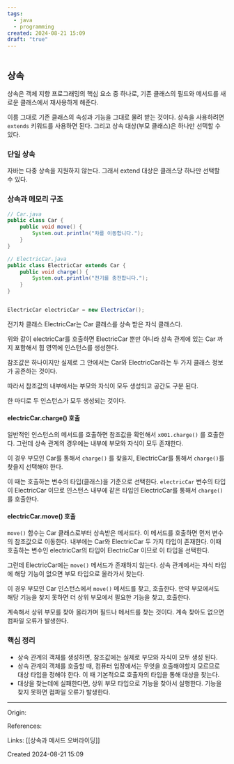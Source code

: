 ```yaml
---
tags:
  - java
  - programming
created: 2024-08-21 15:09
draft: "true"
---
```

```table-of-contents
```
## 상속
상속은 객체 지향 프로그래밍의 핵심 요소 중 하나로, 기존 클래스의 필드와 메서드를 새로운 클래스에서 재사용하게 해준다.

이름 그대로 기존 클래스의 속성과 기능을 그대로 물려 받는 것이다. 상속을 사용하려면 `extends` 키워드를 사용하면 된다. 그리고 상속 대상(부모 클래스)은 하나만 선택할 수 있다.

### 단일 상속
자바는 다중 상속을 지원하지 않는다. 그래서 extend 대상은 클래스당 하나만 선택할 수 있다.

### 상속과 메모리 구조


```java
// Car.java
public class Car {  
    public void move() {  
        System.out.println("차를 이동합니다.");  
    }  
}

// ElectricCar.java
public class ElectricCar extends Car {  
    public void charge() {  
        System.out.println("전기를 충전합니다.");  
    }  
}


ElectricCar electricCar = new ElectricCar();
```
전기차 클래스 ElectricCar는 Car 클래스를 상속 받은 자식 클래스다.

위와 같이 electricCar를 호출하면 ElectricCar 뿐만 아니라 상속 관계에 있는 Car 까지 포함해서 힙 영역에 인스턴스를 생성한다.

참조값은 하나이지만 실제로 그 안에서는 Car와 ElectricCar라는 두 가지 클래스 정보가 공존하는 것이다.

따라서 참조값의 내부에서는 부모와 자식이 모두 생성되고 공간도 구분 된다.

한 마디로 두 인스턴스가 모두 생성되는 것이다.

#### electricCar.charge() 호출
일반적인 인스턴스의 메서드를 호출하면 참조값을 확인해서 `x001.charge()` 를 호출한다. 그런데 상속 관계의 경우에는 내부에 부모와 자식이 모두 존재한다.

이 경우 부모인 Car를 통해서 `charge()` 를 찾을지, ElectricCar를 통해서 `charge()`를 찾을지 선택해야 한다.

이 때는 호출하는 변수의 타입(클래스)을 기준으로 선택한다. `electricCar` 변수의 타입이 ElectricCar 이므로 인스턴스 내부에 같은 타입인 ElectricCar를 통해서 `charge()`를 호출한다.

#### electricCar.move() 호출
`move()` 함수는 Car 클래스로부터 상속받은 메서드다. 이 메서드를 호출하면 먼저 변수의 참조값으로 이동한다. 내부에는 Car와 ElectricCar 두 가지 타입이 존재한다. 이때 호출하는 변수인 electricCar의 타입이 ElectricCar 이므로 이 타입을 선택한다.

그런데 ElectricCar에는 `move()` 메서드가 존재하지 않는다. 상속 관계에서는 자식 타입에 해당 기능이 없으면 부모 타입으로 올라가서 찾는다.

이 경우 부모인 Car 인스턴스에서 `move()` 메서드를 찾고, 호출한다. 만약 부모에서도 해당 기능을 찾지 못하면 더 상위 부모에서 필요한 기능을 찾고, 호출한다.

계속해서 상위 부모를 찾아 올라가며 필드나 메서드를 찾는 것이다. 계속 찾아도 없으면 컴파일 오류가 발생한다.

### 핵심 정리
- 상속 관계의 객체를 생성하면, 참조값에는 실제로 부모와 자식이 모두 생성 된다.
- 상속 관계의 객체를 호출할 때, 컴퓨터 입장에서는 무엇을 호출해야할지 모르므로 대상 타입을 정해야 한다. 이 때 기본적으로 호출자의 타입을 통해 대상을 찾는다.
- 대상을 찾는데에 실패한다면, 상위 부모 타입으로 기능을 찾아서 실행한다. 기능을 찾지 못하면 컴파일 오류가 발생한다.

---
Origin: 

References: 

Links: [[상속과 메서드 오버라이딩]]

Created 2024-08-21 15:09